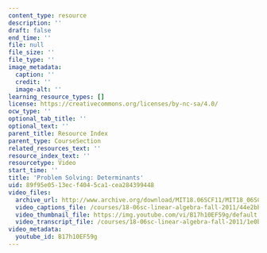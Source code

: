 ```yaml
---
content_type: resource
description: ''
draft: false
end_time: ''
file: null
file_size: ''
file_type: ''
image_metadata:
  caption: ''
  credit: ''
  image-alt: ''
learning_resource_types: []
license: https://creativecommons.org/licenses/by-nc-sa/4.0/
ocw_type: ''
optional_tab_title: ''
optional_text: ''
parent_title: Resource Index
parent_type: CourseSection
related_resources_text: ''
resource_index_text: ''
resourcetype: Video
start_time: ''
title: 'Problem Solving: Determinants'
uid: 89f95e05-13ec-f404-5ca1-cea284399448
video_files:
  archive_url: http://www.archive.org/download/MIT18.06SCF11/MIT18_06SC_110526_L1_300k.mp4
  video_captions_file: /courses/18-06sc-linear-algebra-fall-2011/44e2bbebc3805c3ca89651b63a3d3159_B17h10EF59g.vtt
  video_thumbnail_file: https://img.youtube.com/vi/B17h10EF59g/default.jpg
  video_transcript_file: /courses/18-06sc-linear-algebra-fall-2011/1e0bdeba34df5f71c05546c4df30587e_B17h10EF59g.pdf
video_metadata:
  youtube_id: B17h10EF59g
---
```

